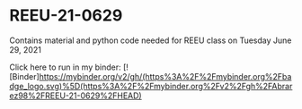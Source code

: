 # REEU-21-0629

Contains material and python code needed for REEU class on Tuesday June 29, 2021

Click here to run in my binder:
[![Binder]https://mybinder.org/v2/gh/(https%3A%2F%2Fmybinder.org%2Fbadge_logo.svg)%5D(https%3A%2F%2Fmybinder.org%2Fv2%2Fgh%2FAbrarez98%2FREEU-21-0629%2FHEAD)

